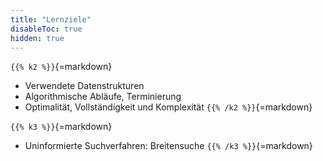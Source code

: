 ```yaml
---
title: "Lernziele"
disableToc: true
hidden: true
---
```



`{{% k2 %}}`{=markdown}
*   Verwendete Datenstrukturen
*   Algorithmische Abläufe, Terminierung
*   Optimalität, Vollständigkeit und Komplexität
`{{% /k2 %}}`{=markdown}

`{{% k3 %}}`{=markdown}
*   Uninformierte Suchverfahren: Breitensuche
`{{% /k3 %}}`{=markdown}
